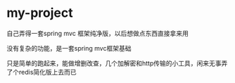 # my-project
自己弄得一套spring mvc 框架纯净版，以后想做点东西直接拿来用

没有复杂的功能，是一套spring mvc框架基础

只是简单的跑起来，能做增删改查，几个加解密和http传输的小工具，闲来无事弄了个redis简化版上去而已
